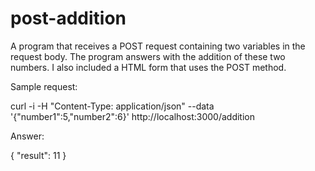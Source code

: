 # post-addition

A program that receives a POST request containing two variables in the request body. The program answers with the addition of these two numbers. I also included a HTML form that uses the POST method.

Sample request:

curl -i -H "Content-Type: application/json" --data '{"number1":5,"number2":6}' http://localhost:3000/addition

Answer:

{
  "result": 11
}


